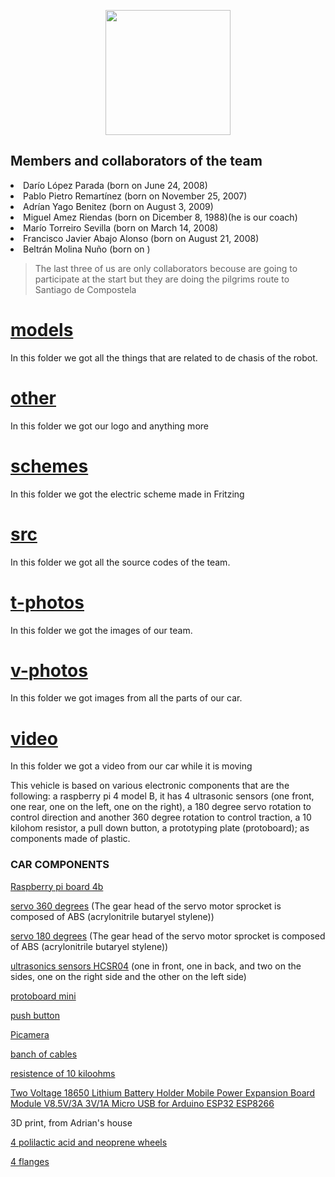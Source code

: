 <p align="center">
  <img width="200" height="200" src="https://github.com/Ploirad/WRO-2024-ArduMASTERS/assets/148375115/122c7233-1e41-4727-894d-9d810f12458b">
</p> 
<h2> Members and collaborators of the team</h2>
  <li>Darío López Parada (born on June 24, 2008)</li>
  <li>Pablo Pietro Remartínez (born on November 25, 2007)</li>
  <li>Adrían Yago Benitez (born on August 3, 2009)</li>
  <li>Miguel Amez Riendas (born on Dicember 8, 1988)(he is our coach)</li>
  <li>Marío Torreiro Sevilla (born on March 14, 2008)</li>
  <li>Francisco Javier Abajo Alonso (born on August 21, 2008)</li>
  <li>Beltrán Molina Nuño (born on )</li>
  
  >The last three of us are only collaborators becouse are going to participate at the start but they are doing the pilgrims route to Santiago de Compostela
# [models](https://github.com/Ploirad/WRO-2024-ArduMASTERS/tree/main/models)
  In this folder we got all the things that are related to de chasis of the robot.
# [other](https://github.com/Ploirad/WRO-2024-ArduMASTERS/tree/main/other)  
  In this folder we got our logo and anything more
# [schemes](https://github.com/Ploirad/WRO-2024-ArduMASTERS/tree/main/schemes)
  In this folder we got the electric scheme made in Fritzing
# [src](https://github.com/Ploirad/WRO-2024-ArduMASTERS/tree/main/src)
  In this folder we got all the source codes of the team.
# [t-photos](https://github.com/Ploirad/WRO-2024-ArduMASTERS/tree/main/t-photos)
  In this folder we got the images of our team.
# [v-photos](https://github.com/Ploirad/WRO-2024-ArduMASTERS/tree/main/v-photos)
  In this folder we got images from all the parts of our car.
# [video](https://github.com/Ploirad/WRO-2024-ArduMASTERS/tree/main/video)
  In this folder we got a video from our car while it is moving

This vehicle is based on various electronic components that are the following: a raspberry pi 4 model B, it has 4 ultrasonic sensors (one front, one rear, one on the left, one on the right), a 180 degree servo rotation to control direction and another 360 degree rotation to control traction, a 10 kilohom resistor, a pull down button, a prototyping plate (protoboard); as components made of plastic.

<h3>CAR COMPONENTS </h2>

  [Raspberry pi board 4b](https://www.pccomponentes.com/raspberry-pi-4-modelo-b-1gb?srsltid=AfmBOor7e5gz_l_mhNrlmIvPpev5mD4w_F6gRI0Sq0gdIIrgkIOrMfPgvyI)

  [servo 360 degrees](https://www.amazon.es/dp/B0B186Y84X?psc=1&ref=ppx_yo2ov_dt_b_product_details) (The gear head of the servo motor sprocket is composed of ABS (acrylonitrile butaryel stylene))

  [servo 180 degrees](https://novatronicec.com/index.php/product/servo-sg90-9g-180-grados-2/) (The gear head of the servo motor sprocket is composed of ABS (acrylonitrile butaryel stylene))

  [ultrasonics sensors HCSR04](https://www.amazon.es/HC-SR04-Ultrasonic-Distance-Measuring-Transducer/dp/B08LYX2H7L) (one in front, one in back, and two on the sides, one on the right side and the other on the left side)

  [protoboard mini](https://www.electrocomponentes.es/placas/275-mini-protoboard-170-puntos-enlazable-blanco.html)

  [push button](https://es.aliexpress.com/item/1005001293071404.html?src=google)

  [Picamera](https://www.amazon.es/Raspberry-Pi-Camera-Module-8MP/dp/B01ER2SKFS)

  [banch of cables](https://electronperdido.com/shop/cables/arduino/cable-arduino-macho-hembra-20cm-40-unidades/)

  [resistence of 10 kiloohms](https://www.agelectronica.com/detalle.php?p=RP-10K)

  [Two Voltage 18650 Lithium Battery Holder Mobile Power Expansion Board Module V8.5V/3A 3V/1A Micro USB for Arduino ESP32 ESP8266](https://es.aliexpress.com/item/1005005748706142.html?gatewayAdapt=glo2esp)

  3D print, from Adrian's house

  [4 polilactic acid and neoprene wheels](https://www.amazon.es/Kesheng-Neopreno-Negro-143cm-Material/dp/B07KVYBV9Z/ref=asc_df_B07KVYBV9Z/?tag=googshopes-21&linkCode=df0&hvadid=341428494159&hvpos=&hvnetw=g&hvrand=3886967609260050970&hvpone=&hvptwo=&hvqmt=&hvdev=c&hvdvcmdl=&hvlocint=&hvlocphy=1005459&hvtargid=pla-875526241392&psc=1&mcid=6e046e347dcd318aad29ee63fc04ee98)

  [4 flanges](https://www.amazon.es/ISOLATECH-incoloras-bicicleta-naturaleza-resistente/dp/B0CC254RH5?source=ps-sl-shoppingads-lpcontext&ref_=fplfs&smid=A3NCGPGAY5WDC1&th=1)
